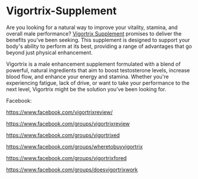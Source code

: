 # Vigortrix-Supplement

Are you looking for a natural way to improve your vitality, stamina, and overall male performance? [Vigortrix Supplement](https://www.offerplox.com/men-health/vigortrix-reviews/)  promises to deliver the benefits you’ve been seeking. This supplement is designed to support your body's ability to perform at its best, providing a range of advantages that go beyond just physical enhancement.

Vigortrix is a male enhancement supplement formulated with a blend of powerful, natural ingredients that aim to boost testosterone levels, increase blood flow, and enhance your energy and stamina. Whether you're experiencing fatigue, lack of drive, or want to take your performance to the next level, Vigortrix might be the solution you’ve been looking for.

Facebook:

https://www.facebook.com/vigortrixreview/

https://www.facebook.com/groups/vigortrixreview

https://www.facebook.com/groups/vigortrixed

https://www.facebook.com/groups/wheretobuyvigortrix

https://www.facebook.com/groups/vigortrixfored

https://www.facebook.com/groups/doesvigortrixwork

